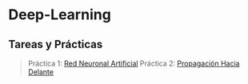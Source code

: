 # Deep-Learning

## Tareas y Prácticas

> Práctica 1: [Red Neuronal Artificial]()
> Práctica 2: [Propagación Hacia Delante]()
